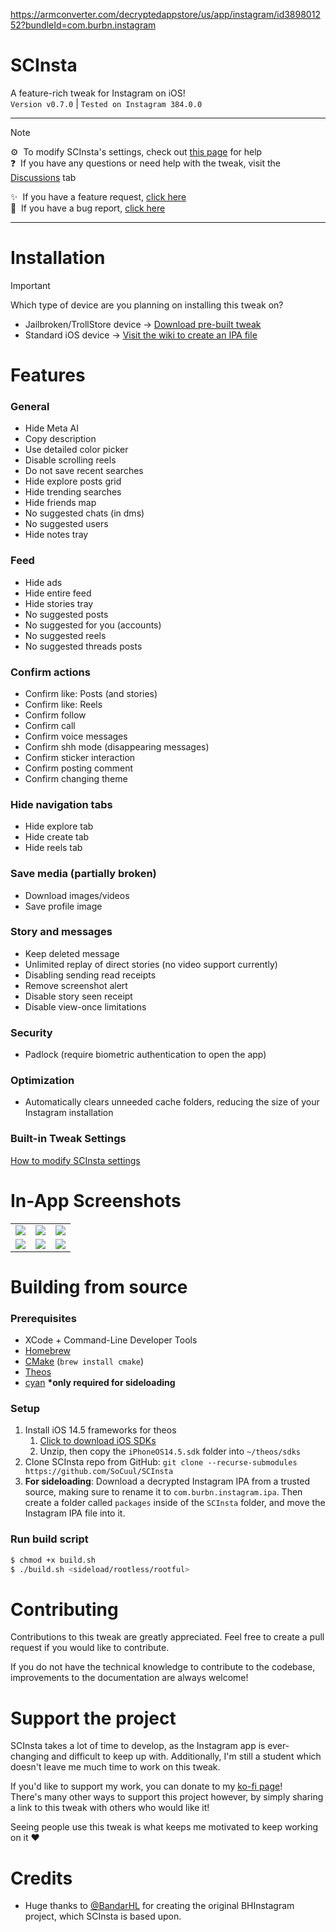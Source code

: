 https://armconverter.com/decryptedappstore/us/app/instagram/id389801252?bundleId=com.burbn.instagram

# SCInsta
A feature-rich tweak for Instagram on iOS!\
`Version v0.7.0` | `Tested on Instagram 384.0.0`

---

> [!NOTE]
> ⚙️ &nbsp;To modify SCInsta's settings, check out [this page](https://github.com/SoCuul/SCInsta/wiki/Modify-Settings) for help\
> ❓ &nbsp;If you have any questions or need help with the tweak, visit the [Discussions](https://github.com/SoCuul/SCInsta/discussions) tab
>
> ✨ &nbsp;If you have a feature request, [click here](https://github.com/SoCuul/SCInsta/issues/new/choose)\
> 🐛 &nbsp;If you have a bug report, [click here](https://github.com/SoCuul/SCInsta/issues/new/choose)
> 

---

# Installation
>[!IMPORTANT]
> Which type of device are you planning on installing this tweak on?
> - Jailbroken/TrollStore device -> [Download pre-built tweak](https://github.com/SoCuul/SCInsta/releases/latest)
> - Standard iOS device -> [Visit the wiki to create an IPA file](https://github.com/SoCuul/SCInsta/wiki/Building-IPA)

# Features
### General
- Hide Meta AI
- Copy description
- Use detailed color picker
- Disable scrolling reels
- Do not save recent searches
- Hide explore posts grid
- Hide trending searches
- Hide friends map
- No suggested chats (in dms)
- No suggested users
- Hide notes tray

### Feed
- Hide ads
- Hide entire feed
- Hide stories tray
- No suggested posts
- No suggested for you (accounts)
- No suggested reels
- No suggested threads posts

### Confirm actions
- Confirm like: Posts (and stories)
- Confirm like: Reels
- Confirm follow
- Confirm call
- Confirm voice messages
- Confirm shh mode (disappearing messages)
- Confirm sticker interaction
- Confirm posting comment
- Confirm changing theme

### Hide navigation tabs
- Hide explore tab
- Hide create tab
- Hide reels tab

### Save media (partially broken)
- Download images/videos
- Save profile image

### Story and messages
- Keep deleted message
- Unlimited replay of direct stories (no video support currently)
- Disabling sending read receipts
- Remove screenshot alert
- Disable story seen receipt
- Disable view-once limitations

### Security
- Padlock (require biometric authentication to open the app)

### Optimization
- Automatically clears unneeded cache folders, reducing the size of your Instagram installation

### Built-in Tweak Settings
[How to modify SCInsta settings](https://github.com/SoCuul/SCInsta/wiki/Modify-Settings)

# In-App Screenshots

|                                             |                                             |                                             |
|:-------------------------------------------:|:-------------------------------------------:|:-------------------------------------------:|
| <img src="https://i.imgur.com/EZIktAw.png"> | <img src="https://i.imgur.com/aA3g1Vw.png"> | <img src="https://i.imgur.com/QdyFbo4.png"> |
| <img src="https://i.imgur.com/Ydd61cZ.png"> | <img src="https://i.imgur.com/XGOn3lY.png"> | <img src="https://i.imgur.com/n4GFWl8.png"> |

# Building from source
### Prerequisites
- XCode + Command-Line Developer Tools
- [Homebrew](https://brew.sh/#install)
- [CMake](https://formulae.brew.sh/formula/cmake#default) (`brew install cmake`)
- [Theos](https://theos.dev/docs/installation)
- [cyan](https://github.com/asdfzxcvbn/pyzule-rw?tab=readme-ov-file#install-instructions) **\*only required for sideloading**

### Setup
1. Install iOS 14.5 frameworks for theos
   1. [Click to download iOS SDKs](https://github.com/xybp888/iOS-SDKs/archive/refs/heads/master.zip)
   2. Unzip, then copy the `iPhoneOS14.5.sdk` folder into `~/theos/sdks`
2. Clone SCInsta repo from GitHub: `git clone --recurse-submodules https://github.com/SoCuul/SCInsta`
3. **For sideloading**: Download a decrypted Instagram IPA from a trusted source, making sure to rename it to `com.burbn.instagram.ipa`.
   Then create a folder called `packages` inside of the `SCInsta` folder, and move the Instagram IPA file into it. 

### Run build script
```sh
$ chmod +x build.sh
$ ./build.sh <sideload/rootless/rootful>
```

# Contributing
Contributions to this tweak are greatly appreciated. Feel free to create a pull request if you would like to contribute.

If you do not have the technical knowledge to contribute to the codebase, improvements to the documentation are always welcome!

# Support the project
SCInsta takes a lot of time to develop, as the Instagram app is ever-changing and difficult to keep up with. Additionally, I'm still a student which doesn't leave me much time to work on this tweak.

If you'd like to support my work, you can donate to my [ko-fi page](https://ko-fi.com/socuul)!\
There's many other ways to support this project however, by simply sharing a link to this tweak with others who would like it!

Seeing people use this tweak is what keeps me motivated to keep working on it ❤️

# Credits
- Huge thanks to [@BandarHL](https://github.com/BandarHL) for creating the original BHInstagram project, which SCInsta is based upon.
